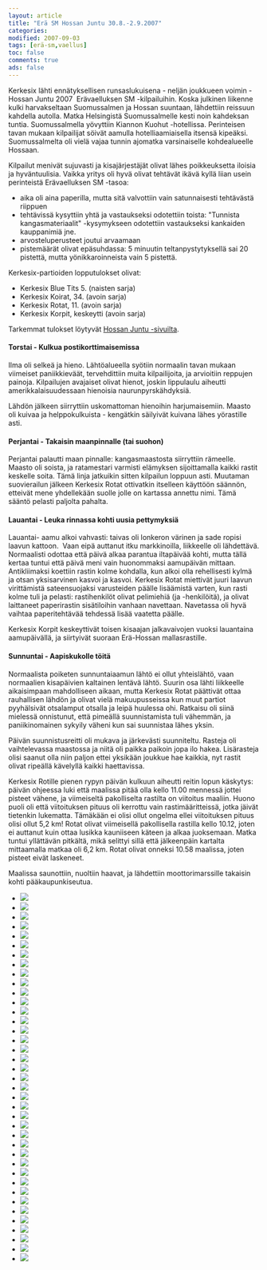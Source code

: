 ```yaml
--- 
layout: article 
title: "Erä SM Hossan Juntu 30.8.-2.9.2007" 
categories: 
modified: 2007-09-03 
tags: [erä-sm,vaellus]
toc: false 
comments: true 
ads: false 
--- 
```


Kerkesix lähti ennätyksellisen runsaslukuisena - neljän joukkueen
voimin - Hossan Juntu 2007  Erävaelluksen SM -kilpailuihin. Koska
julkinen liikenne kulki harvakseltaan Suomussalmen ja Hossan suuntaan,
lähdettiin reissuun kahdella autolla. Matka Helsingistä Suomussalmelle
kesti noin kahdeksan tuntia. Suomussalmella yövyttiin Kiannon
Kuohut -hotellissa. Perinteisen tavan mukaan kilpailijat söivät aamulla
hotelliaamiaisella itsensä kipeäksi. Suomussalmelta oli vielä vajaa
tunnin ajomatka varsinaiselle kohdealueelle Hossaan.

Kilpailut menivät sujuvasti ja kisajärjestäjät olivat lähes
poikkeuksetta iloisia ja hyväntuulisia. Vaikka yritys oli hyvä olivat
tehtävät ikävä kyllä liian usein perinteistä Erävaelluksen SM -tasoa:

-   aika oli aina paperilla, mutta sitä valvottiin vain satunnaisesti
    tehtävästä riippuen
-   tehtävissä kysyttiin yhtä ja vastaukseksi odotettiin toista:
    "Tunnista kangasmateriaalit" -kysymykseen odotettiin vastaukseksi
    kankaiden kauppanimiä jne.
-   arvosteluperusteet joutui arvaamaan
-   pistemäärät olivat epäsuhdassa: 5 minuutin teltanpystytyksellä sai
    20 pistettä, mutta yönikkaroinneista vain 5 pistettä.

Kerkesix-partioiden lopputulokset olivat:

-   Kerkesix Blue Tits 5. (naisten sarja)
-   Kerkesix Koirat, 34. (avoin sarja)
-   Kerkesix Rotat, 11. (avoin sarja)
-   Kerkesix Korpit, keskeytti (avoin sarja)

Tarkemmat tulokset löytyvät [Hossan
Juntu -sivuilta](http://www.hossanjuntu.fi/).

#### Torstai - Kulkua postikorttimaisemissa

Ilma oli selkeä ja hieno. Lähtöalueella syötiin normaalin tavan mukaan
viimeiset paniikkieväät, tervehdittiin muita kilpailijoita, ja
arvioitiin reppujen painoja. Kilpailujen avajaiset olivat hienot, joskin
lippulaulu aiheutti amerikkalaisuudessaan hienoisia naurunpyrskähdyksiä.

Lähdön jälkeen siirryttiin uskomattoman hienoihin harjumaisemiin. Maasto
oli kuivaa ja helppokulkuista - kengätkin säilyivät kuivana lähes
yörastille asti.

#### Perjantai - Takaisin maanpinnalle (tai suohon)

Perjantai palautti maan pinnalle: kangasmaastosta siirryttiin rämeelle.
Maasto oli soista, ja ratamestari varmisti elämyksen sijoittamalla
kaikki rastit keskelle soita. Tämä linja jatkuikin sitten kilpailun
loppuun asti. Muutaman suovierailun jälkeen Kerkesix Rotat ottivatkin
itselleen käyttöön säännön, etteivät mene yhdellekään suolle jolle on
kartassa annettu nimi. Tämä sääntö pelasti paljolta pahalta.

#### Lauantai - Leuka rinnassa kohti uusia pettymyksiä

Lauantai- aamu alkoi vahvasti: taivas oli lonkeron värinen ja sade
ropisi laavun kattoon.  Vaan eipä auttanut itku markkinoilla, liikkeelle
oli lähdettävä. Normaalisti odottaa että päivä alkaa parantua iltapäivää
kohti, mutta tällä kertaa tuntui että päivä meni vain huonommaksi
aamupäivän mittaan. Antikliimaksi koettiin rastin kolme kohdalla, kun
alkoi olla rehellisesti kylmä ja otsan yksisarvinen kasvoi ja kasvoi.
Kerkesix Rotat miettivät juuri laavun virittämistä sateensuojaksi
varusteiden päälle lisäämistä varten, kun rasti kolme tuli ja pelasti:
rastihenkilöt olivat pelimiehiä (ja -henkilöitä), ja olivat laittaneet
paperirastin sisätiloihin vanhaan navettaan. Navetassa oli hyvä vaihtaa
paperitehtävää tehdessä lisää vaatetta päälle.

Kerkesix Korpit keskeyttivät toisen kisaajan jalkavaivojen vuoksi
lauantaina aamupäivällä, ja siirtyivät suoraan Erä-Hossan
mallasrastille.

#### Sunnuntai - Aapiskukolle töitä

Normaalista poiketen sunnuntaiaamun lähtö ei ollut yhteislähtö, vaan
normaalien kisapäivien kaltainen lentävä lähtö. Suurin osa lähti
liikkeelle aikaisimpaan mahdolliseen aikaan, mutta Kerkesix Rotat
päättivät ottaa rauhallisen lähdön ja olivat vielä makuupusseissa kun
muut partiot pyyhälsivät otsalamput otsalla ja leipä huulessa ohi.
Ratkaisu oli siinä mielessä onnistunut, että pimeällä suunnistamista
tuli vähemmän, ja paniikinomainen sykyily väheni kun sai suunnistaa
lähes yksin.

Päivän suunnistusreitti oli mukava ja järkevästi suunniteltu. Rasteja
oli vaihtelevassa maastossa ja niitä oli paikka paikoin jopa ilo hakea.
Lisärasteja olisi saanut olla niin paljon ettei yksikään joukkue hae
kaikkia, nyt rastit olivat ripeällä kävelyllä kaikki haettavissa.

Kerkesix Rotille pienen rypyn päivän kulkuun aiheutti reitin lopun
käskytys: päivän ohjeessa luki että maalissa pitää olla kello 11.00
mennessä jottei pisteet vähene, ja viimeiseltä pakolliselta rastilta on
viitoitus maaliin. Huono puoli oli että viitoituksen pituus oli kerrottu
vain rastimääritteissä, jotka jäivät tietenkin lukematta. Tämäkään ei
olisi ollut ongelma ellei viitoituksen pituus olisi ollut 5,2 km! Rotat
olivat viimeisellä pakollisella rastilla kello 10.12, joten ei auttanut
kuin ottaa lusikka kauniiseen käteen ja alkaa juoksemaan. Matka tuntui
yllättävän pitkältä, mikä selittyi sillä että jälkeenpäin kartalta
mittaamalla matkaa oli 6,2 km. Rotat olivat onneksi 10.58 maalissa,
joten pisteet eivät laskeneet.

Maalissa saunottiin, nuoltiin haavat, ja lähdettiin moottorimarssille
takaisin kohti pääkaupunkiseutua.

<div class="image-gallery">

-   [![](/Media/Default/ImageGalleries/era-sm-2007/Thumbnails/001.jpg)](/Media/Default/ImageGalleries/era-sm-2007/001.jpg)
-   [![](/Media/Default/ImageGalleries/era-sm-2007/Thumbnails/004.jpg)](/Media/Default/ImageGalleries/era-sm-2007/004.jpg)
-   [![](/Media/Default/ImageGalleries/era-sm-2007/Thumbnails/005.jpg)](/Media/Default/ImageGalleries/era-sm-2007/005.jpg)
-   [![](/Media/Default/ImageGalleries/era-sm-2007/Thumbnails/006.jpg)](/Media/Default/ImageGalleries/era-sm-2007/006.jpg)
-   [![](/Media/Default/ImageGalleries/era-sm-2007/Thumbnails/007.jpg)](/Media/Default/ImageGalleries/era-sm-2007/007.jpg)
-   [![](/Media/Default/ImageGalleries/era-sm-2007/Thumbnails/008.jpg)](/Media/Default/ImageGalleries/era-sm-2007/008.jpg)
-   [![](/Media/Default/ImageGalleries/era-sm-2007/Thumbnails/009.jpg)](/Media/Default/ImageGalleries/era-sm-2007/009.jpg)
-   [![](/Media/Default/ImageGalleries/era-sm-2007/Thumbnails/010.jpg)](/Media/Default/ImageGalleries/era-sm-2007/010.jpg)
-   [![](/Media/Default/ImageGalleries/era-sm-2007/Thumbnails/011.jpg)](/Media/Default/ImageGalleries/era-sm-2007/011.jpg)
-   [![](/Media/Default/ImageGalleries/era-sm-2007/Thumbnails/013.jpg)](/Media/Default/ImageGalleries/era-sm-2007/013.jpg)
-   [![](/Media/Default/ImageGalleries/era-sm-2007/Thumbnails/014.jpg)](/Media/Default/ImageGalleries/era-sm-2007/014.jpg)
-   [![](/Media/Default/ImageGalleries/era-sm-2007/Thumbnails/015.jpg)](/Media/Default/ImageGalleries/era-sm-2007/015.jpg)
-   [![](/Media/Default/ImageGalleries/era-sm-2007/Thumbnails/016.jpg)](/Media/Default/ImageGalleries/era-sm-2007/016.jpg)
-   [![](/Media/Default/ImageGalleries/era-sm-2007/Thumbnails/017.jpg)](/Media/Default/ImageGalleries/era-sm-2007/017.jpg)
-   [![](/Media/Default/ImageGalleries/era-sm-2007/Thumbnails/018.jpg)](/Media/Default/ImageGalleries/era-sm-2007/018.jpg)
-   [![](/Media/Default/ImageGalleries/era-sm-2007/Thumbnails/019.jpg)](/Media/Default/ImageGalleries/era-sm-2007/019.jpg)
-   [![](/Media/Default/ImageGalleries/era-sm-2007/Thumbnails/020.jpg)](/Media/Default/ImageGalleries/era-sm-2007/020.jpg)
-   [![](/Media/Default/ImageGalleries/era-sm-2007/Thumbnails/022.jpg)](/Media/Default/ImageGalleries/era-sm-2007/022.jpg)
-   [![](/Media/Default/ImageGalleries/era-sm-2007/Thumbnails/023.jpg)](/Media/Default/ImageGalleries/era-sm-2007/023.jpg)
-   [![](/Media/Default/ImageGalleries/era-sm-2007/Thumbnails/024.jpg)](/Media/Default/ImageGalleries/era-sm-2007/024.jpg)
-   [![](/Media/Default/ImageGalleries/era-sm-2007/Thumbnails/026.jpg)](/Media/Default/ImageGalleries/era-sm-2007/026.jpg)
-   [![](/Media/Default/ImageGalleries/era-sm-2007/Thumbnails/027.jpg)](/Media/Default/ImageGalleries/era-sm-2007/027.jpg)
-   [![](/Media/Default/ImageGalleries/era-sm-2007/Thumbnails/028.jpg)](/Media/Default/ImageGalleries/era-sm-2007/028.jpg)
-   [![](/Media/Default/ImageGalleries/era-sm-2007/Thumbnails/029.jpg)](/Media/Default/ImageGalleries/era-sm-2007/029.jpg)
-   [![](/Media/Default/ImageGalleries/era-sm-2007/Thumbnails/030.jpg)](/Media/Default/ImageGalleries/era-sm-2007/030.jpg)
-   [![](/Media/Default/ImageGalleries/era-sm-2007/Thumbnails/031.jpg)](/Media/Default/ImageGalleries/era-sm-2007/031.jpg)
-   [![](/Media/Default/ImageGalleries/era-sm-2007/Thumbnails/032.jpg)](/Media/Default/ImageGalleries/era-sm-2007/032.jpg)
-   [![](/Media/Default/ImageGalleries/era-sm-2007/Thumbnails/034.jpg)](/Media/Default/ImageGalleries/era-sm-2007/034.jpg)
-   [![](/Media/Default/ImageGalleries/era-sm-2007/Thumbnails/035.jpg)](/Media/Default/ImageGalleries/era-sm-2007/035.jpg)
-   [![](/Media/Default/ImageGalleries/era-sm-2007/Thumbnails/036.jpg)](/Media/Default/ImageGalleries/era-sm-2007/036.jpg)
-   [![](/Media/Default/ImageGalleries/era-sm-2007/Thumbnails/039.jpg)](/Media/Default/ImageGalleries/era-sm-2007/039.jpg)
-   [![](/Media/Default/ImageGalleries/era-sm-2007/Thumbnails/040.jpg)](/Media/Default/ImageGalleries/era-sm-2007/040.jpg)
-   [![](/Media/Default/ImageGalleries/era-sm-2007/Thumbnails/041.jpg)](/Media/Default/ImageGalleries/era-sm-2007/041.jpg)
-   [![](/Media/Default/ImageGalleries/era-sm-2007/Thumbnails/042.jpg)](/Media/Default/ImageGalleries/era-sm-2007/042.jpg)
-   [![](/Media/Default/ImageGalleries/era-sm-2007/Thumbnails/043.jpg)](/Media/Default/ImageGalleries/era-sm-2007/043.jpg)
-   [![](/Media/Default/ImageGalleries/era-sm-2007/Thumbnails/044.jpg)](/Media/Default/ImageGalleries/era-sm-2007/044.jpg)
-   [![](/Media/Default/ImageGalleries/era-sm-2007/Thumbnails/045.jpg)](/Media/Default/ImageGalleries/era-sm-2007/045.jpg)
-   [![](/Media/Default/ImageGalleries/era-sm-2007/Thumbnails/046.jpg)](/Media/Default/ImageGalleries/era-sm-2007/046.jpg)
-   [![](/Media/Default/ImageGalleries/era-sm-2007/Thumbnails/047.jpg)](/Media/Default/ImageGalleries/era-sm-2007/047.jpg)

</div>
